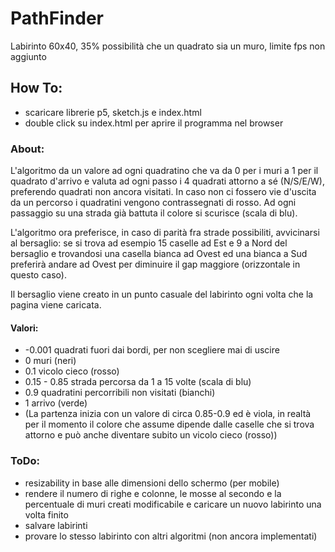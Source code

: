 # PathFinder

Labirinto 60x40, 35% possibilità che un quadrato sia un muro, limite fps non aggiunto

## How To:
- scaricare librerie p5, sketch.js e index.html
- double click su index.html per aprire il programma nel browser 

### About:
L'algoritmo da un valore ad ogni quadratino che va da 0 per i muri a 1 per il quadrato d'arrivo e valuta ad ogni passo i
4 quadrati attorno a sé (N/S/E/W), preferendo quadrati non ancora visitati. In caso non ci fossero vie d'uscita da un
percorso i quadratini vengono contrassegnati di rosso. Ad ogni passaggio su una strada già battuta il colore si scurisce 
(scala di blu).

L'algoritmo ora preferisce, in caso di parità fra strade possibiliti, avvicinarsi al bersaglio:
se si trova ad esempio 15 caselle ad Est e 9 a Nord del bersaglio e trovandosi una casella bianca ad Ovest ed una bianca a Sud preferirà andare ad Ovest per diminuire il gap maggiore (orizzontale in questo caso).

Il bersaglio viene creato in un punto casuale del labirinto ogni volta che la pagina viene caricata.

#### Valori:
- -0.001 quadrati fuori dai bordi, per non scegliere mai di uscire
- 0 muri (neri)
- 0.1 vicolo cieco (rosso)
- 0.15 - 0.85 strada percorsa da 1 a 15 volte (scala di blu)
- 0.9 quadratini percorribili non visitati (bianchi)
- 1 arrivo (verde)
- (La partenza inizia con un valore di circa 0.85-0.9 ed è viola, in realtà per il momento il colore che assume dipende dalle caselle che si trova attorno e può anche diventare subito un vicolo cieco (rosso))

### ToDo:
- resizability in base alle dimensioni dello schermo (per mobile)
- rendere il numero di righe e colonne, le mosse al secondo e la percentuale di muri creati modificabile
e caricare un nuovo labirinto una volta finito
- salvare labirinti
- provare lo stesso labirinto con altri algoritmi (non ancora implementati)
